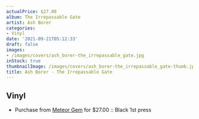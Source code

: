 ```yaml
---
actualPrice: $27.00
album: The Irrepassable Gate
artist: Ash Borer
categories:
- Vinyl
date: '2021-09-21T05:12:33'
draft: false
images:
- /images/covers/ash_borer-the_irrepassable_gate.jpg
inStock: true
thumbnailImage: /images/covers/ash_borer-the_irrepassable_gate-thumb.jpg
title: Ash Borer - The Irrepassable Gate
---
```


## Vinyl
* Purchase from [Meteor Gem](https://meteor-gem.com/products/ash-borer-the-irrepassable-gate) for $27.00 :: Black 1st press

